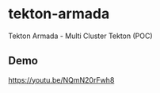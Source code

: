 # tekton-armada

Tekton Armada - Multi Cluster Tekton (POC)

## Demo

<https://youtu.be/NQmN20rFwh8>
